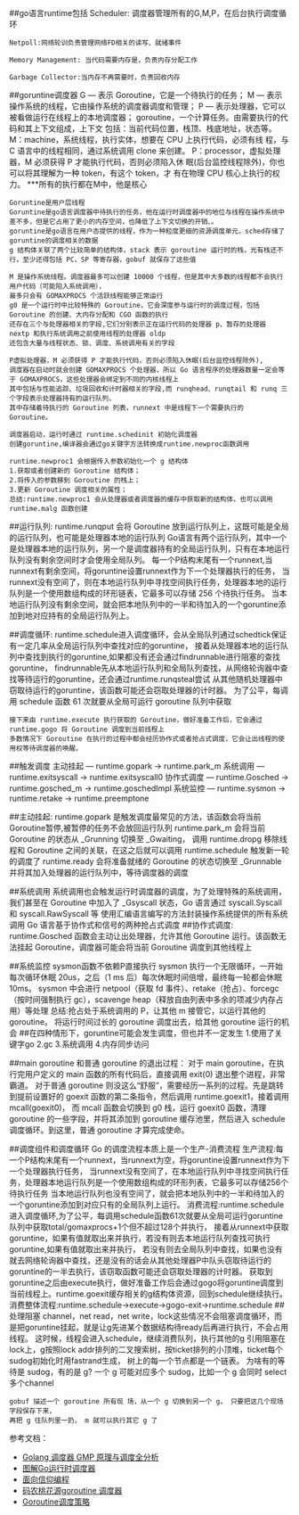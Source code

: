 ##go语言runtime包括
    Scheduler: 调度器管理所有的G,M,P，在后台执行调度循环

    Netpoll:网络轮训负责管理网络FD相关的读写、就绪事件

    Memory Management: 当代码需要内存是，负责内存分配工作

    Garbage Collector:当内存不再需要时，负责回收内存

##goruntine调度器
    G — 表示 Goroutine，它是一个待执行的任务；
    M — 表示操作系统的线程，它由操作系统的调度器调度和管理；
    P — 表示处理器，它可以被看做运行在线程上的本地调度器；
    goroutine，⼀个计算任务。由需要执⾏的代码和其上下⽂组成，上下⽂
    包括：当前代码位置，栈顶、栈底地址，状态等。
    M：machine，系统线程，执⾏实体，想要在 CPU 上执⾏代码，必须有线
    程，与 C 语⾔中的线程相同，通过系统调⽤ clone 来创建。
    P：processor，虚拟处理器，M 必须获得 P 才能执⾏代码，否则必须陷⼊休
    眠(后台监控线程除外)，你也可以将其理解为⼀种 token，有这个 token，才
    有在物理 CPU 核⼼上执⾏的权⼒。
    ***所有的执行都在M中，他是核心

    Goruntine是用户层线程
    Goruntine是go语言调度器中待执行的任务，他在运行时调度器中的地位与线程在操作系统中差不多，但是它占用了更小的内存空间，也降低了上下文切换的开销、。
    goruntine是go语言在用户态提供的线程，作为一种粒度更细的资源调度单元，sched存储了goruntine的调度相关的数据
    g 结构体关联了两个比较简单的结构体，stack 表示 goroutine 运行时的栈，光有栈还不行，至少还得包括 PC，SP 等寄存器，gobuf 就保存了这些值

    M 是操作系统线程。调度器最多可以创建 10000 个线程，但是其中大多数的线程都不会执行用户代码（可能陷入系统调用），
    最多只会有 GOMAXPROCS 个活跃线程能够正常运行
    g0 是一个运行时中比较特殊的 Goroutine，它会深度参与运行时的调度过程，包括 Goroutine 的创建、大内存分配和 CGO 函数的执行
    还存在三个与处理器相关的字段,它们分别表示正在运行代码的处理器 p、暂存的处理器 nextp 和执行系统调用之前使用线程的处理器 oldp
    还包含大量与线程状态、锁、调度、系统调用有关的字段
    
    P虚拟处理器，M 必须获得 P 才能执⾏代码，否则必须陷⼊休眠(后台监控线程除外),
    调度器在启动时就会创建 GOMAXPROCS 个处理器，所以 Go 语言程序的处理器数量一定会等于 GOMAXPROCS，这些处理器会绑定到不同的内核线程上
    其中包括与性能追踪、垃圾回收和计时器相关的字段,而 runqhead、runqtail 和 runq 三个字段表示处理器持有的运行队列，
    其中存储着待执行的 Goroutine 列表，runnext 中是线程下一个需要执行的 Goroutine。

    调度器启动，运行时通过 runtime.schedinit 初始化调度器
    创建goruntine,编译器会通过go关键字方法转换成runtime.newproc函数调用

    runtime.newproc1 会根据传入参数初始化一个 g 结构体
    1.获取或者创建新的 Goroutine 结构体；
    2.将传入的参数移到 Goroutine 的栈上；
    3.更新 Goroutine 调度相关的属性；
    总结:runtime.newproc1 会从处理器或者调度器的缓存中获取新的结构体，也可以调用 runtime.malg 函数创建

##运行队列:
    runtime.runqput 会将 Goroutine 放到运行队列上，这既可能是全局的运行队列，也可能是处理器本地的运行队列
    Go语言有两个运行队列，其中一个是处理器本地的运行队列，另一个是调度器持有的全局运行队列，只有在本地运行队列没有剩余空间时才会使用全局队列。
    每一个P结构末尾有一个runnext,当runnext有剩余空间，将goruntine设置runnext作为下一个处理器执行的任务，
    当runnext没有空间了，则在本地运行队列中寻找空间执行任务，处理器本地的运行队列是一个使用数组构成的环形链表，它最多可以存储 256 个待执行任务。
    当本地运行队列没有剩余空间，就会把本地队列中的一半和待加入的一个goruntine添加到地对应持有的全局运行队列上。

##调度循环:
    runtime.schedule进入调度循环，会从全局队列通过schedtick保证有一定几率从全局运行队列中查找对应的goruntine，
    接着从处理器本地的运行队列中查找到执行的goruntine,如果都没有还会通过findrunnable进行阻塞的查找goruntine，
    findrunnable先从本地运行队列和全局队列查找，从网络轮询器中查找等待运行的goruntine，还会通过runtime.runqsteal尝试
    从其他随机处理器中窃取待运行的goruntine，该函数可能还会窃取处理器的计时器。
    为了公平，每调用 schedule 函数 61 次就要从全局可运行 goroutine 队列中获取

    接下来由 runtime.execute 执行获取的 Goroutine，做好准备工作后，它会通过 runtime.gogo 将 Goroutine 调度到当前线程上
    多数情况下 Goroutine 在执行的过程中都会经历协作式或者抢占式调度，它会让出线程的使用权等待调度器的唤醒。
    
##触发调度
    主动挂起 — runtime.gopark -> runtime.park_m
    系统调用 — runtime.exitsyscall -> runtime.exitsyscall0
    协作式调度 — runtime.Gosched -> runtime.gosched_m -> runtime.goschedImpl
    系统监控 — runtime.sysmon -> runtime.retake -> runtime.preemptone

##主动挂起:
    runtime.gopark 是触发调度最常见的方法，该函数会将当前Goroutine暂停,被暂停的任务不会放回运行队列
    runtime.park_m 会将当前 Goroutine 的状态从 _Grunning 切换至 _Gwaiting，
    调用 runtime.dropg 移除线程和 Goroutine 之间的关联，在这之后就可以调用 runtime.schedule 触发新一轮的调度了
    runtime.ready 会将准备就绪的 Goroutine 的状态切换至 _Grunnable 并将其加入处理器的运行队列中，等待调度器的调度

##系统调用
    系统调用也会触发运行时调度器的调度，为了处理特殊的系统调用，我们甚至在 Goroutine 中加入了 _Gsyscall 状态，Go 语言通过 syscall.Syscall 和 syscall.RawSyscall 等
    使用汇编语言编写的方法封装操作系统提供的所有系统调用
    Go 语言基于协作式和信号的两种抢占式调度
##协作式调度:
    runtime.Gosched 函数会主动让出处理器，允许其他 Goroutine 运行。该函数无法挂起 Goroutine，调度器可能会将当前 Goroutine 调度到其他线程上

##系统监控
    sysmon函数不依赖P直接执行
    sysmon 执行一个无限循环，一开始每次循环休眠 20us，之后（1 ms 后）每次休眠时间倍增，最终每一轮都会休眠 10ms。
    sysmon 中会进行 netpool（获取 fd 事件）、retake（抢占）、forcegc（按时间强制执行 gc），scavenge heap（释放自由列表中多余的项减少内存占用）等处理
    总结:抢占处于系统调用的 P，让其他 m 接管它，以运行其他的 goroutine。
    将运行时间过长的 goroutine 调度出去，给其他 goroutine 运行的机会
##在四种情形下，goruntine可能会发生调度，但也并不一定发生
    1.使用了关键字go
    2.gc
    3.系统调用
    4.内存同步访问

##main goroutine 和普通 goroutine 的退出过程：
    对于 main goroutine，在执行完用户定义的 main 函数的所有代码后，直接调用 exit(0) 退出整个进程，非常霸道。
    对于普通 goroutine 则没这么“舒服”，需要经历一系列的过程。先是跳转到提前设置好的 goexit 函数的第二条指令，然后调用 runtime.goexit1，接着调用 mcall(goexit0)，
    而 mcall 函数会切换到 g0 栈，运行 goexit0 函数，清理 goroutine 的一些字段，并将其添加到 goroutine 缓存池里，然后进入 schedule 调度循环。到这里，普通 goroutine 才算完成使命。

##调度组件和调度循环
    Go 的调度流程本质上是⼀个⽣产-消费流程
    生产流程:每一个P结构末尾有一个runnext，当runnext为空，将goruntine设置runnext作为下一个处理器执行任务，
            当runnext没有空间了，在本地运行队列中寻找空间执行任务，处理器本地运行队列是一个使用数组构成的环形列表，它最多可以存储256个待执行任务
            当本地运行队列也没有空间了，就会把本地队列中的一半和待加入的一个goruntine添加到对应只有的全局队列上运行。
    消费流程:runtime.schedule进入调度循环,为了公平，每调用schedule函数61次就要从全局可运行goruntine队列中获取total/gomaxprocs+1个但不超过128个并执行，
            接着从runnext中获取goruntine，如果有值就取出来并执行，若没有则去本地运行队列查找可执行goruntine,如果有值就取出来并执行，
            若没有则去全局队列中查找，如果也没有就去网络轮询器中查找，还是没有的话会从其他处理器P中队头窃取待运行的goruntine的一半去执行，该窃取函数可能还会窃取处理器的计时器。
            获取到goruntine之后由execute执行，做好准备工作后会通过gogo将goruntine调度到当前线程上。runtime.goexit缓存相关的g结构体资源，回到schedule继续执行。
    消费整体流程:runtime.schedule->execute->gogo-exit->runtime.schedule
##处理阻塞
    channel，net read，net write，lock这些情况不会阻塞调度循环，而是把goruntine挂起，就是让g先进某个数据结构待ready后再进行执行，不会占用线程。
    这时候，线程会进入schedule，继续消费队列，执行其他的g
    引用阻塞在lock上，g按照lock addr排列的二叉搜索树，按ticket排列的小顶堆，ticket每个sudog初始化时用fastrand生成，
    树上的每一个节点都是一个链表。
    为啥有的等待是 sudog，有的是 g?
    ⼀个 g 可能对应多个 sudog，⽐如⼀个 g 会同时 select 多个channel


    gobuf 描述⼀个 goroutine 所有现 场，从⼀个 g 切换到另⼀个 g， 只要把这⼏个现场字段保存下来，
    再把 g 往队列⾥⼀扔， m 就可以执⾏其它 g 了

参考文档：
- [Golang 调度器 GMP 原理与调度全分析](https://learnku.com/articles/41728)
- [图解Go运行时调度器](https://tonybai.com/2020/03/21/illustrated-tales-of-go-runtime-scheduler/)
- [面向信仰编程](https://draveness.me/golang/docs/part3-runtime/ch06-concurrency/golang-goroutine/)
- [码农桃花源goroutine 调度器](https://qcrao91.gitbook.io/go/goroutine-tiao-du-qi)
- [Goroutine调度策略](https://mp.weixin.qq.com/s/2objs5JrlnKnwFbF4a2z2g)


